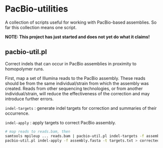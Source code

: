 PacBio-utilities
================

A collection of scripts useful for working with PacBio-based assemblies.  So
far this collection means one script.

**NOTE: This project has just started and does not yet do what it claims!**

pacbio-util.pl
--------------

Correct indels that can occur in PacBio assemblies in proximity to homopolymer
runs.

First, map a set of Illumina reads to the PacBio assembly.  These reads should
be from the same individual/strain from which the assembly was created.  Reads
from other sequencing technologies, or from another individual/strain, will
reduce the effectiveness of the correction and may introduce further errors.

`indel-targets` : generate indel targets for correction and summaries of their occurrence.

`indel-apply` : apply targets to correct PacBio assembly.

```bash
# map reads to reads.bam, then
samtools mpileup ... reads.bam | pacbio-util.pl indel-targets -f assembly.fasta > targets.txt
pacbio-util.pl indel-apply -f assembly.fasta -t targets.txt > corrected-assembly.fasta
```
